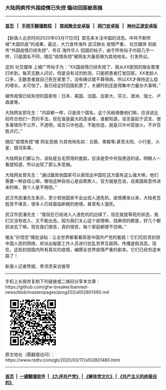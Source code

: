 ### 大陆网疯传外国疫情已失控 煽动回国被恶搞
------------------------

#### [首页](https://github.com/gfw-breaker/banned-news/blob/master/README.md) &nbsp;&nbsp;|&nbsp;&nbsp; [手把手翻墙教程](https://github.com/gfw-breaker/guides/wiki) &nbsp;&nbsp;|&nbsp;&nbsp; [禁闻聚合安卓版](https://github.com/gfw-breaker/bn-android) &nbsp;&nbsp;|&nbsp;&nbsp; [网门安卓版](https://github.com/oGate2/oGate) &nbsp;&nbsp;|&nbsp;&nbsp; [神州正道安卓版](https://github.com/SzzdOgate/update) 



<div><div class="post_content" itemprop="articleBody">
 <p>
  【新唐人北京时间2020年03月17日讯】首先来关注中国的消息。中共不断吹嘘“大国抗疫”的成果，最近，大力宣传海外
  <ok href="https://www.ntdtv.com/gb/武汉肺炎.htm">
   武汉肺炎
  </ok>
  疫情严重，
  <ok href="https://www.ntdtv.com/gb/社交媒体.htm">
   社交媒体
  </ok>
  则疯传“外国疫情已经失控”、号召
  <ok href="https://www.ntdtv.com/gb/海外华人.htm">
   海外华人
  </ok>
  回国的帖子，由于所有帖子内容几乎一样，只是国名不同，随后“疫情失控”被网友大量恶搞为其他地名，引发热议。
 </p>
 <p>
  这则
  <ok href="https://www.ntdtv.com/gb/社交媒体.htm">
   社交媒体
  </ok>
  上被广传帖子为：“XX国疫情已经失控了，我从XX医院的朋友那里打听到，每天无数人问诊，但是没有试剂检测，只能把患者打发回家。XX老龄人口多，无数患者就自己死在家里了。没有确诊就不算得病，所以XX才保持这么低的增长，太可怕了。我已经定好回国机票了，关键时刻还是得集中力量办大事呀。”
 </p>
 <p>
  被传疫情已经失控的国家有：日本、美国、法国、加拿大、芬兰、澳洲、瑞士、卢森堡等。
 </p>
 <p>
  大陆网友郭先生：“内容都一样，只是改个国名，这个风格很像他们嘛，应该说比较符合他们一贯的手法，现在谁是最大的造谣者，谁都知道，谣言是起于谎言，很多事情你不公开，不透明，谣言只许他造，不能你造，就是只许州官放火，不许百姓点灯。”
 </p>
 <p>
  随后“疫情失控”被
  <ok href="https://www.ntdtv.com/gb/网友恶搞.htm">
   网友恶搞
  </ok>
  为其他地名如：北极、南极等;甚至太阳、小行星、火星、银河系等。
 </p>
 <p>
  大陆网友们都认为，该帖是五毛惯用的套路，应该是受中共指使造的谣，明眼人一看就知道，所以出现了那么多恶搞。
 </p>
 <p>
  大陆网友曾先生：“通过酸其他国家可以表现出中国在这方面有这么强大嘛，他们需要一种自信心嘛，哪怕这种自信心是自欺欺人，官方就是在说，说美国故意传进来的嘛，我个人是不相信。”
 </p>
 <p>
  武汉市民潘先生表示，至少其他国家不会出现人道危机，疫情爆发以来，大陆老百姓苦不堪言，很多人已经面临断粮的绝境，甚至有人饿死。
 </p>
 <p>
  武汉市民潘先生：“我现在已经进入人道危机的边缘了，现在就是等死的状态，我们又没有收入、又不能出去。因为我们关心这个疫情嘛，找麻烦的都是，好几个都抓进去了嘛，现在我们很苦，真的很苦，每个家庭都撑不住嘛。”
 </p>
 <p>
  推友“孙悟空”痛批该帖：让全世界都看看邪恶中国共产党的套路！它们花巨资封锁中国人民的网络，却派出秘密工作人员进行扰乱世界互联网，传播虚假消息。现在，这些封锁国内所有真实的疫情，编撰全世界疫情严重的剧本。它们已经穷途末路了！
 </p>
 <p>
  新唐人记者熊斌、李沛灵采访报导
 </p>
 <div class="single_ad">
 </div>
</div>
</div>
<hr/>
手机上长按并复制下列链接或二维码分享本文章：<br/>
https://github.com/gfw-breaker/banned-news/blob/master/pages/prog202/a102801480.md <br/>
<a href='https://github.com/gfw-breaker/banned-news/blob/master/pages/prog202/a102801480.md'><img src='https://github.com/gfw-breaker/banned-news/blob/master/pages/prog202/a102801480.md.png'/></a> <br/>
原文地址（需翻墙访问）：https://www.ntdtv.com/gb/2020/03/17/a102801480.html


------------------------
#### [首页](https://github.com/gfw-breaker/banned-news/blob/master/README.md) &nbsp;|&nbsp; [一键翻墙软件](https://github.com/gfw-breaker/nogfw/blob/master/README.md) &nbsp;| [《九评共产党》](https://github.com/gfw-breaker/9ping.md/blob/master/README.md#九评之一评共产党是什么) | [《解体党文化》](https://github.com/gfw-breaker/jtdwh.md/blob/master/README.md) | [《共产主义的终极目的》](https://github.com/gfw-breaker/gczydzjmd.md/blob/master/README.md)


<img src='http://gfw-breaker.win/banned-news/pages/prog202/a102801480.md' width='0px' height='0px'/>